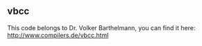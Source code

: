## vbcc
This code belongs to Dr. Volker Barthelmann, you can find it here: http://www.compilers.de/vbcc.html
